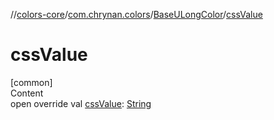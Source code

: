 //[colors-core](../../../index.md)/[com.chrynan.colors](../index.md)/[BaseULongColor](index.md)/[cssValue](css-value.md)



# cssValue  
[common]  
Content  
open override val [cssValue](css-value.md): [String](https://kotlinlang.org/api/latest/jvm/stdlib/kotlin/-string/index.html)  



